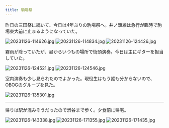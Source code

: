 ```yaml
---
title: 駒場祭
---
```


昨日の三田祭に続いて、今日は4年ぶりの駒場祭へ。井ノ頭線は急行が臨時で駒場東大前に止まるようになっていた。

![20231126-114626.jpg](https://ceshmina-photos.s3.ap-northeast-1.amazonaws.com/medium/202311/20231126-114626.jpg)
![20231126-114834.jpg](https://ceshmina-photos.s3.ap-northeast-1.amazonaws.com/medium/202311/20231126-114834.jpg)
![20231126-124426.jpg](https://ceshmina-photos.s3.ap-northeast-1.amazonaws.com/medium/202311/20231126-124426.jpg)

霧雨が降っていたが、昼からいつもの場所で街頭演奏。今日は主にギターを担当していた。

![20231126-124521.jpg](https://ceshmina-photos.s3.ap-northeast-1.amazonaws.com/medium/202311/20231126-124521.jpg)
![20231126-124546.jpg](https://ceshmina-photos.s3.ap-northeast-1.amazonaws.com/medium/202311/20231126-124546.jpg)

室内演奏も少し見られたのでよかった。現役生はもう誰も分からないので、OBOGのグループを見た。

![20231126-135301.jpg](https://ceshmina-photos.s3.ap-northeast-1.amazonaws.com/medium/202311/20231126-135301.jpg)

---

帰りは駅が混みそうだったので渋谷まで歩く。夕食前に帰宅。

![20231126-143338.jpg](https://ceshmina-photos.s3.ap-northeast-1.amazonaws.com/medium/202311/20231126-143338.jpg)
![20231126-171355.jpg](https://ceshmina-photos.s3.ap-northeast-1.amazonaws.com/medium/202311/20231126-171355.jpg)
![20231126-171435.jpg](https://ceshmina-photos.s3.ap-northeast-1.amazonaws.com/medium/202311/20231126-171435.jpg)
